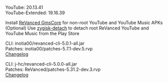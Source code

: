 YouTube: 20.13.41  
YouTube-Extended: 19.16.39  

Install [ReVanced GmsCore](https://github.com/ReVanced/GmsCore/releases/latest) for non-root YouTube and YouTube Music APKs  
(Optional) Use [zygisk-detach](https://github.com/j-hc/zygisk-detach/releases/latest) to detach root ReVanced YouTube and YouTube Music from the Play Store
  
CLI: inotia00/revanced-cli-5.0.1-all.jar  
Patches: inotia00/patches-5.7.1-dev.5.rvp  
[Changelog](https://github.com/inotia00/revanced-patches/releases/tag/v5.7.1-dev.5)

CLI: j-hc/revanced-cli-5.0.0-all.jar  
Patches: ReVanced/patches-5.31.2-dev.3.rvp  
[Changelog](https://github.com/ReVanced/revanced-patches/releases/tag/v5.31.2-dev.3)  

